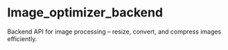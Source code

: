 # Image_optimizer_backend
Backend API for image processing – resize, convert, and compress images efficiently.
